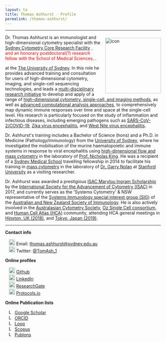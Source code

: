 ```yaml
---
layout: ta
title: Thomas Ashhurst - Profile
permalink: /thomas-ashhurst/
---
```


---

<div class='row'>
    <div class="image">
        <a href="#">
            <img src="https://raw.githubusercontent.com/tomashhurst/tomashhurst.github.io/master/images/TA%20cropped.jpg" alt="icon" width="180" align="right" style="padding-left: 10px; padding-right: 0px; padding-top: 10px; padding-bottom: 10px">
        </a>
    </div>
</div>

Dr. Thomas Ashhurst is an immunologist and high-dimensional cytometry specialist with the [Sydney Cytometry Core Research Facility](https://sydneycytometry.org.au)
<span style="color:red">, and an honorary postdoctoral(?) research fellow with the School of Medical Sciences, </span>.
<!--, and an honorary postdoctoral(?) research fellow with the [School of Medical Sciences](https://www.sydney.edu.au/medicine-health/schools/school-of-medical-sciences.html) (PENDING, CHECK ON WEDNESDAY),-->
at the [The University of Sydney](https://www.sydney.edu.au/). In this role he provides advanced training and consultation for users of high-dimensional cytometry, imaging, and single-cell sequencing technologies, and leads a [multi-disciplinary research initiative]() to develop and apply of a range of [high-dimensional cytometry, single-cell, and imaging methods](https://tomashhurst.github.io/research/#high-dimensional-cytometry-and-imaging-technologies), as well as [advanced computational analysis approaches](https://tomashhurst.github.io/research/#computational-analysis-approaches), to comprehensively map dynamic immune responses over time and space at the single-cell level. His research is particularly focused on the study of inflammation and infectious diseases, including emerging pathogens such as [SARS-CoV-2/COVID-19](https://tomashhurst.github.io/research/#application-to-disease), [Zika virus encephalitis](https://tomashhurst.github.io/research/#application-to-disease), and [West Nile virus encephalitis](https://tomashhurst.github.io/research/#application-to-disease).

Dr. Ashhurst's training includes a Bachelor of Science (hons) and a Ph.D. in Medicine (Pathology/Immunology) from the [University of Sydney](https://www.sydney.edu.au/), where he investigated the mobilisation of the murine haematopoietic and immune systems in response to viral encephalitis using [high-dimensional flow and mass cytometry](https://tomashhurst.github.io/research/#high-dimensional-cytometry-and-imaging-technologies) in the laboratory of [Prof. Nicholas King](https://www.sydney.edu.au/medicine-health/about/our-people/academic-staff/nicholas-king.html). He was a recipient of a [Sydney Medical School](https://www.sydney.edu.au/medicine-health/schools/sydney-medical-school.html) travelling fellowship in 2014 to facilitate his training in [mass cytometry](https://tomashhurst.github.io/research/#high-dimensional-cytometry-and-imaging-technologies) in the laboratory of [Dr. Garry Nolan](http://web.stanford.edu/group/nolan/) at [Stanford University](https://www.stanford.edu/) as a visiting researcher.

Dr. Ashhurst was awarded a prestigious [ISAC Marylou Ingram Scholarship](https://isac-net.org/page/Marylou-Ingram-Scholars) by the [International Society for the Advancement of Cytometry (ISAC)](https://isac-net.org/) in 2017, and currently serves as the 'Systems Cytometry' & NSW representative of the [Systems Immunology special interest group (SIG)](https://www.immunology.org.au/asi-programs-and-opportunities/special-interest-groups/systems-immunology/) of the [Australian and New Zealand Society of Immunology](https://www.immunology.org.au/). He is also actively involved in the [Australasian Cytometry Society](https://cytometry.org.au/), [Oz Single Cell consortium](https://www.singlecells.org.au/), and [Human Cell Atlas (HCA)](https://www.humancellatlas.org/) community, attending HCA general meetings in [Hinxton, UK (2018)](https://tomashhurst.github.io/community/), and [Tokyo, Japan (2019)](https://youtu.be/xYqd2w_aRH0?t=327).

---

**Contact info**

&nbsp;&nbsp;&nbsp;<img src="https://raw.githubusercontent.com/tomashhurst/tomashhurst.github.io/2a9877aba13f6f7b46b11728a68d7047debb0f36/custom_SVG/EmailSVG.svg" alt="Email logo" width="20"> Email: [thomas.ashhurst@sydney.edu.au](mailto:thomas.ashhurst@sydney.edu.au) <br/>
&nbsp;&nbsp;&nbsp;<img src="https://raw.githubusercontent.com/tomashhurst/tomashhurst.github.io/2a9877aba13f6f7b46b11728a68d7047debb0f36/custom_SVG/TwitterSVG.svg" alt="Twitter logo" width="20"> Twitter: [@TomAsh_1](https://twitter.com/TomAsh_1) <br/>

**Online profiles**

&nbsp;&nbsp;&nbsp;<img src="https://raw.githubusercontent.com/tomashhurst/tomashhurst.github.io/2a9877aba13f6f7b46b11728a68d7047debb0f36/custom_SVG/GithubSVG.svg" alt="Github logo" width="20"> [Github](https://github.com/tomashhurst) <br/>
&nbsp;&nbsp;&nbsp;<img src="https://raw.githubusercontent.com/tomashhurst/tomashhurst.github.io/2a9877aba13f6f7b46b11728a68d7047debb0f36/custom_SVG/LinkedInSVG.svg" alt="LinkedIn logo" width="20"> [LinkedIn](https://www.linkedin.com/in/thomas-ashhurst/) <br/>
&nbsp;&nbsp;&nbsp;<img src="https://raw.githubusercontent.com/tomashhurst/tomashhurst.github.io/2a9877aba13f6f7b46b11728a68d7047debb0f36/custom_SVG/ResearchGate_icon_SVG.svg" alt="ResearchGate logo" width="20"> [ResearchGate](https://www.researchgate.net/profile/Thomas-Ashhurst) <br/>
&nbsp;&nbsp;&nbsp;<img src="https://s3.amazonaws.com/protocols-files/public/6f37aae407d1c3261f56707cf7d8e3a47c4d284af7e8d2ae19cb40776fda17a7/b9mjcz36.png" alt="Logo" width="20"> [Protocols.io](https://www.protocols.io/workspaces/thomas-ashhurst) <br/>

**Online Publication lists**

&nbsp;&nbsp;&nbsp;<img src="https://raw.githubusercontent.com/tomashhurst/tomashhurst.github.io/2a9877aba13f6f7b46b11728a68d7047debb0f36/custom_SVG/Google_Scholar_logo.svg" alt="Logo" width="15"> [Google Scholar](https://scholar.google.com.au/citations?user=b1eTDlQAAAAJ&hl=en) <br/>
&nbsp;&nbsp;&nbsp;<img src="https://raw.githubusercontent.com/tomashhurst/tomashhurst.github.io/2a9877aba13f6f7b46b11728a68d7047debb0f36/custom_SVG/ORCID_iD.svg" alt="Logo" width="15"> [ORCID](https://orcid.org/0000-0001-7269-7773) <br/>
&nbsp;&nbsp;&nbsp;<img src="https://raw.githubusercontent.com/tomashhurst/tomashhurst.github.io/b5544b7d0236876ce33e51e6c8b5eb3e6ef55e84/custom_SVG/Loop.svg" alt="Logo" width="15"> [Loop](https://loop.frontiersin.org/people/241397) <br/>
&nbsp;&nbsp;&nbsp;<img src="https://raw.githubusercontent.com/tomashhurst/tomashhurst.github.io/a9738ae6b0e3712363450fd03e97e59690fc40cc/custom_SVG/Scopus_logo.svg" alt="Logo" width="15"> [Scopus](https://www.scopus.com/authid/detail.uri?authorId=55432845900) <br/>
&nbsp;&nbsp;&nbsp;<img src="https://raw.githubusercontent.com/tomashhurst/tomashhurst.github.io/cd9d6c3a93fa1dfe723622955b19be00b3729893/custom_SVG/Publons.svg" alt="Logo" width="15"> [Publons](https://publons.com/researcher/3719456/thomas-m-ashhurst/) <br/>
<br />
